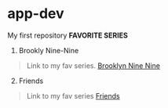# app-dev
My first repository
**FAVORITE SERIES**
1. Brookly Nine-Nine
> Link to my fav series.
[Brooklyn Nine Nine](https://www.nbc.com/brooklyn-nine-nine/episodes)
2. Friends
> Link to my fav series
> [Friends](https://www.netflix.com/in/title/70153404)
